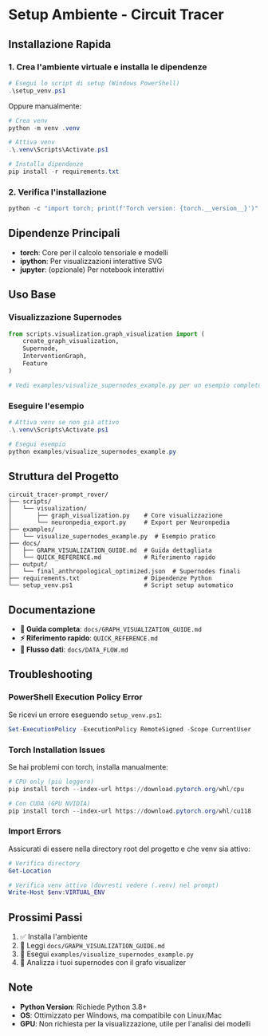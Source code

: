 # Setup Ambiente - Circuit Tracer

## Installazione Rapida

### 1. Crea l'ambiente virtuale e installa le dipendenze

```powershell
# Esegui lo script di setup (Windows PowerShell)
.\setup_venv.ps1
```

Oppure manualmente:

```powershell
# Crea venv
python -m venv .venv

# Attiva venv
.\.venv\Scripts\Activate.ps1

# Installa dipendenze
pip install -r requirements.txt
```

### 2. Verifica l'installazione

```powershell
python -c "import torch; print(f'Torch version: {torch.__version__}')"
```

## Dipendenze Principali

- **torch**: Core per il calcolo tensoriale e modelli
- **ipython**: Per visualizzazioni interattive SVG
- **jupyter**: (opzionale) Per notebook interattivi

## Uso Base

### Visualizzazione Supernodes

```python
from scripts.visualization.graph_visualization import (
    create_graph_visualization,
    Supernode,
    InterventionGraph,
    Feature
)

# Vedi examples/visualize_supernodes_example.py per un esempio completo
```

### Eseguire l'esempio

```powershell
# Attiva venv se non già attivo
.\.venv\Scripts\Activate.ps1

# Esegui esempio
python examples/visualize_supernodes_example.py
```

## Struttura del Progetto

```
circuit_tracer-prompt_rover/
├── scripts/
│   └── visualization/
│       ├── graph_visualization.py    # Core visualizzazione
│       └── neuronpedia_export.py     # Export per Neuronpedia
├── examples/
│   └── visualize_supernodes_example.py  # Esempio pratico
├── docs/
│   ├── GRAPH_VISUALIZATION_GUIDE.md  # Guida dettagliata
│   └── QUICK_REFERENCE.md            # Riferimento rapido
├── output/
│   └── final_anthropological_optimized.json  # Supernodes finali
├── requirements.txt                  # Dipendenze Python
└── setup_venv.ps1                    # Script setup automatico
```

## Documentazione

- **📖 Guida completa**: `docs/GRAPH_VISUALIZATION_GUIDE.md`
- **⚡ Riferimento rapido**: `QUICK_REFERENCE.md`
- **🔄 Flusso dati**: `docs/DATA_FLOW.md`

## Troubleshooting

### PowerShell Execution Policy Error

Se ricevi un errore eseguendo `setup_venv.ps1`:

```powershell
Set-ExecutionPolicy -ExecutionPolicy RemoteSigned -Scope CurrentUser
```

### Torch Installation Issues

Se hai problemi con torch, installa manualmente:

```powershell
# CPU only (più leggero)
pip install torch --index-url https://download.pytorch.org/whl/cpu

# Con CUDA (GPU NVIDIA)
pip install torch --index-url https://download.pytorch.org/whl/cu118
```

### Import Errors

Assicurati di essere nella directory root del progetto e che venv sia attivo:

```powershell
# Verifica directory
Get-Location

# Verifica venv attivo (dovresti vedere (.venv) nel prompt)
Write-Host $env:VIRTUAL_ENV
```

## Prossimi Passi

1. ✅ Installa l'ambiente
2. 📖 Leggi `docs/GRAPH_VISUALIZATION_GUIDE.md`
3. 🚀 Esegui `examples/visualize_supernodes_example.py`
4. 🔬 Analizza i tuoi supernodes con il grafo visualizer

## Note

- **Python Version**: Richiede Python 3.8+
- **OS**: Ottimizzato per Windows, ma compatibile con Linux/Mac
- **GPU**: Non richiesta per la visualizzazione, utile per l'analisi dei modelli



